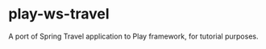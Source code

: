 play-ws-travel
==============

A port of Spring Travel application to Play framework, for tutorial purposes.
